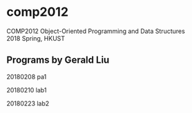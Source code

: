 # comp2012

COMP2012 Object-Oriented Programming and Data Structures  
2018 Spring, HKUST

## Programs by Gerald Liu

20180208    pa1

20180210    lab1

20180223    lab2
